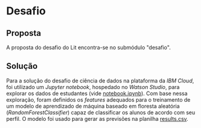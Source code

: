 # Desafio

## Proposta

A proposta do desafio do Lit encontra-se no submódulo "desafio".

## Solução

Para a solução do desafio de ciência de dados na plataforma da *IBM Cloud*,
foi utilizado um *Jupyter notebook*, hospedado no *Watson Studio*, para
explorar os dados de estudantes (vide
[notebook.ipynb](solução/notebook.ipynb)). Com base nessa exploração, foram
definidos os *features* adequados para o treinamento de um modelo de
aprendizado de máquina baseado em floresta aleatória (*RandomForestClassifier*)
capaz de classificar os alunos de acordo com seu perfil. O modelo foi usado
para gerar as previsões na planilha [results.csv](solução/results.csv).
